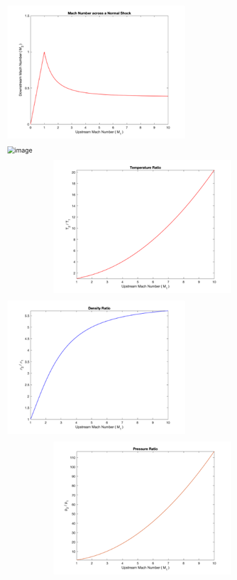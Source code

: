 <span><p align="left"><img src="./Images/NormalShock_MachNumber.png" alt="drawing" width="400"/></p></span><span><img width="324" alt="image" src="https://user-images.githubusercontent.com/68218266/169888080-64dbb47f-06ea-4dde-ad7b-818b86fa5859.png"></span>
<p align="right"><img src="./Images/NormalShock_TemperatureRatio.png" alt="drawing" width="400"/></p>
<p align="left"><img src="./Images/NormalShock_DensityRatio.png" alt="drawing" width="400"/></p>
<p align="right"><img src="./Images/NormalShock_PressureRatio.png" alt="drawing" width="400"/></p>

